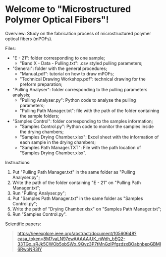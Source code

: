 # Welcome to "Microstructured Polymer Optical Fibers"!

Overview: Study on the fabrication process of microstructured polymer optical fibers (mPOFs).

Files:
- "E - 21": folder corresponding to one sample;
  - "Band X - Data - Pulling.txt": .csv styled pulling parameters;
- "General": folder with the general procedures;
  - "Manual.pdf": tutorial on how to draw mPOFs;
  - "Technical Drawing Workshop.pdf": technical drawing for the preform preparation;
- "Pulling Analyser": folder corresponding to the pulling parameters analysis;
  - "Pulling Analyser.py": Python code to analyse the pulling parameters;
  - "Pulling Path Manager.txt": file with the path of the folder containing the sample folders; 
- "Samples Control": folder corresponding to the samples information;
  - "Samples Control.py": Python code to monitor the samples inside the drying chambers;
  - "Samples Drying Chamber.xlsx": Excel sheet with the information of each sample in the drying chambers;
  - "Samples Path Manager.TXT": File with the path location of "Samples Drying Chamber.xlsx".

Instructions:
1) Put "Pulling Path Manager.txt" in the same folder as "Pulling Analyser.py";
2) Write the path of the folder containing "E - 21" on "Pulling Path Manager.txt";
3) Run "Pulling Analyser.py";
4) Put "Samples Path Manager.txt" in the same folder as "Samples Control.py";
5) Write the path of "Drying Chamber.xlsx" on "Samples Path Manager.txt";
6) Run "Samples Control.py".

Scientific papers:
> https://ieeexplore.ieee.org/abstract/document/10560648?casa_token=8M7vaLN97ewAAAAA:UK_nWdh_bEQ2-33TGx_sRJk5CWOb5obSWx_9Qvz3P7tMnGzIPfgzdzxBOabnbepGBMI6RwoNR3IY
